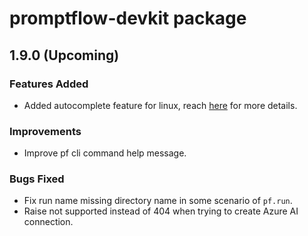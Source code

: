 # promptflow-devkit package

## 1.9.0 (Upcoming)

### Features Added
- Added autocomplete feature for linux, reach [here](https://microsoft.github.io/promptflow/reference/pf-command-reference.html#autocomplete) for more details.

### Improvements

- Improve pf cli command help message.

### Bugs Fixed
- Fix run name missing directory name in some scenario of `pf.run`.
- Raise not supported instead of 404 when trying to create Azure AI connection.
